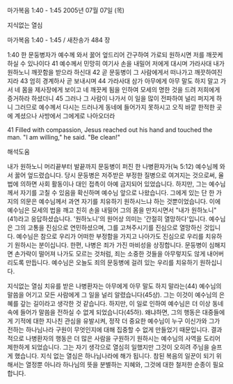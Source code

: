 마가복음 1:40 - 1:45 
2005년 07월 07일 (목)

지식없는 열심



마가복음 1:40 - 1:45 / 새찬송가 484 장


1:40 한 문둥병자가 예수께 와서 꿇어 엎드리어 간구하여 가로되 원하시면 저를 깨끗케 하실 수 있나이다 41 예수께서 민망히 여기사 손을 내밀어 저에게 대시며 가라사대 내가 원하노니 깨끗함을 받으라 하신대 42 곧 문둥병이 그 사람에게서 떠나가고 깨끗하여진지라 43 엄히 경계하사 곧 보내시며 44 가라사대 삼가 아무에게 아무 말도 하지 말고 가서 네 몸을 제사장에게 보이고 네 깨끗케 됨을 인하여 모세의 명한 것을 드려 저희에게 증거하라 하셨더니 45 그러나 그 사람이 나가서 이 일을 많이 전파하여 널리 퍼지게 하니 그러므로 예수께서 다시는 드러나게 동네에 들어가지 못하시고 오직 바깥 한적한 곳에 계셨으나 사방에서 그에게로 나아오더라

41 Filled with compassion, Jesus reached out his hand and touched the man. "I am willing," he said. "Be clean!"

해석도움





내가 원하노니
머리끝부터 발끝까지 문둥병이 퍼진 한 나병환자가(눅 5:12) 예수님께 와서 꿇어 엎드렸습니다. 당시 문둥병은 저주받은 부정한 질병으로 여겨지는 것으로써, 율법에 의하면 사회 활동이나 대인 접촉이 아예 금지되어 있었습니다. 하지만, 그는 예수님께서 자기를 고칠 수 있음을 확신하며 예수님 앞으로 나왔습니다. 그에게 있는 단 한 가지의 의문은 예수님께서 과연 자기를 치유하기 원하시느냐 하는 것뿐이었습니다. 이에 예수님은 모세의 법을 깨고 친히 손을 내밀어 그의 몸을 만지시면서 "내가 원하노니"(41)라고 응답하셨습니다. '원하노니'의 원어상 의미는 '간절히 열망하다'입니다. 예수님은 그의 고통을 진심으로 연민하셨으며, 그를 고쳐주시기를 진심으로 열망하신 것입니다. 예수님은 참으로 우리가 어떠한 부정함을 가지고 나아가도 진심으로 우리를 치유하기 원하시는 분이십니다. 한편, 나병은 죄가 가진 마비성을 상징합니다. 문둥병이 심해지면 손가락이 떨어져 나가도 모르는 것처럼, 죄는 소중한 것들을 아무렇지도 않게 내어버리도록 만듭니다. 예수님은 오늘도 죄의 문둥병에 걸려 있는 우리를 치유하기 원하십니다.

지식없는 열심
치유를 받은 나병환자는 아무에게 아무 말도 하지 말라는(44) 예수님의 말씀을 어기고 모든 사람에게 그 일을 널리 알렸습니다(45상). 그는 이것이 예수님의 은혜를 갚는 길이라고 생각한 것 같습니다. 하지만, 이 일로 인하여 예수님은 더 이상 동네 속에 들어가 말씀을 전하실 수 없게 되었습니다(45하). 왜냐하면, 그의 행동은 대중들에게 기적에 대한 지나친 관심을 유발시켜, 정작 더 중요한 예수님이 누구 이신가와 그가 전하는 하나님나라 구원이 무엇인지에 대해 집중할 수 없게 만들었기 때문입니다. 결과적으로 나병환자의 행동은 더 많은 사람을 구원하기 원하시는 예수님의 사역을 도리어 제한하게 되었습니다. 그는 자기 생각으로 열심히 일했지만 그것이 오히려 주님을 슬프게 했습니다. 지식 없는 열심은 하나님나라에 해가 됩니다. 참된 복음의 일꾼이 되기 위해서는 열정뿐 아니라 하나님의 뜻을 분별하는 지혜와, 그것에 대한 철저한 순종이 필요합니다.